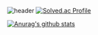 ![header](https://capsule-render.vercel.app/api?type=egg&color=auto&text=%20Sohee&nbspHa%20%20&height=200&fontSize=80)
[![Solved.ac Profile](http://mazassumnida.wtf/api/v2/generate_badge?boj=hyrax)](https://solved.ac/hyrax/)


[![Anurag's github stats](https://github-readme-stats.vercel.app/api?username=ihyraxi&show_icons=true&theme={theme})](https://github.com/ihyraxi/github-readme-stats)

